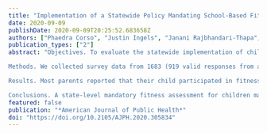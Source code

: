 ```yaml
---
title: "Implementation of a Statewide Policy Mandating School-Based Fitness Assessment Screening, Georgia: 2018"
date: 2020-09-09
publishDate: 2020-09-09T20:25:52.683658Z
authors: ["Phaedra Corso", "Justin Ingels", "Janani Rajbhandari-Thapa", "Marsha Davis"]
publication_types: ["2"]
abstract: "Objectives. To evaluate the statewide implementation of childhood fitness assessment and reporting in Georgia.

Methods. We collected survey data from 1683 (919 valid responses from a random-digit-dialed survey and 764 valid responses from a Qualtrics panel) parents of public school students in Georgia in 2018.

Results. Most parents reported that their child participated in fitness assessments at school, yet only 31% reported receiving results. If a child was identified as needing improvement, parents were significantly more likely to change the diet and exercise of both the child and the family.

Conclusions. A state-level mandatory fitness assessment for children may be successful in state-level surveillance of fitness levels; parental awareness of the policy, receipt of the fitness assessment information, and action on receiving the screening information require more efforts in implementation."
featured: false
publication: "*American Journal of Public Health*"
doi: "https://doi.org/10.2105/AJPH.2020.305834"
---
```



